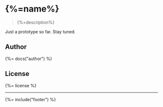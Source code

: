 # {%=name%}

> {%=description%}

Just a prototype so far. Stay tuned.

## Author
{%= docs("author") %}

## License
{%= license %}

***

{%= include("footer") %}
